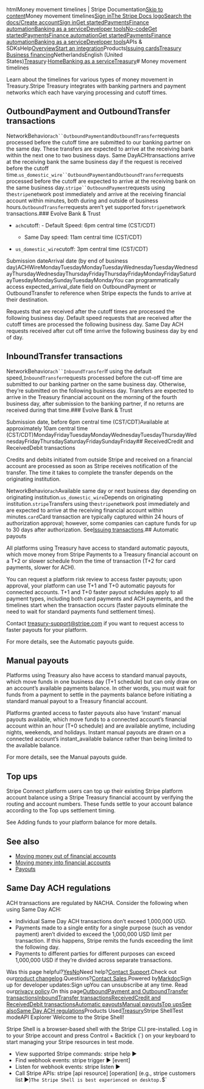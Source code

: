 htmlMoney movement timelines | Stripe Documentation[Skip to content](#main-content)Money movement timelines[Sign in](https://dashboard.stripe.com/login?redirect=https%3A%2F%2Fdocs.stripe.com%2Ftreasury%2Fmoney-movement%2Ftimelines)[The Stripe Docs logo](/)[Search the docs/](#)[Create account](https://dashboard.stripe.com/register)[Sign in](https://dashboard.stripe.com/login?redirect=https%3A%2F%2Fdocs.stripe.com%2Ftreasury%2Fmoney-movement%2Ftimelines)[Get started](/get-started)[Payments](/payments)[Finance automation](/finance-automation)[Banking as a service](/financial-services)[Developer tools](/development)[No-code](/no-code)[Get started](/get-started)[Payments](/payments)[Finance automation](/finance-automation)[](#)[Get started](/get-started)[Payments](/payments)[Finance automation](/finance-automation)[Banking as a service](/financial-services)[Developer tools](/development)[](#)APIs & SDKsHelp[Overview](/docs/financial-services)[Start an integration](#)Products[Issuing cards](#)[Treasury](#)
[Business financing](#)NetherlandsEnglish (United States)[](#)[](#)[Treasury](/treasury)·[Home](/docs)[Banking as a service](/docs/financial-services)[Treasury](/docs/treasury)# Money movement timelines

Learn about the timelines for various types of money movement in Treasury.Stripe Treasury integrates with banking partners and payment networks which each have varying processing and cutoff times.

## OutboundPayment and OutboundTransfer transactions

NetworkBehavior`ach``OutboundPayment`and`OutboundTransfer`requests processed before the cutoff time are submitted to our banking partner on the same day. These transfers are expected to arrive at the receiving bank within the next one to two business days. Same DayACHtransactions arrive at the receiving bank the same business day if the request is received before the cutoff time.`us_domestic_wire``OutboundPayment`and`OutboundTransfer`requests processed before the cutoff are expected to arrive at the receiving bank on the same business day.`stripe``OutboundPayment`requests using the`stripe`network post immediately and arrive at the receiving financial account within minutes, both during and outside of business hours.`OutboundTransfer`requests aren’t yet supported for`stripe`network transactions.### Evolve Bank & Trust

- `ach`cutoff:  - Default Speed: 6pm central time (CST/CDT)
  - Same Day speed: 11am central time (CST/CDT)


- `us_domestic_wire`cutoff: 3pm central time (CST/CDT)

Submission dateArrival date (by end of business day)ACHWireMondayTuesdayMondayTuesdayWednesdayTuesdayWednesdayThursdayWednesdayThursdayFridayThursdayFridayMondayFridaySaturdayTuesdayMondaySundayTuesdayMondayYou can programmatically access expected_arrival_date field on OutboundPayment or OutboundTransfer to reference when Stripe expects the funds to arrive at their destination.

Requests that are received after the cutoff times are processed the following business day. Default speed requests that are received after the cutoff times are processed the following business day. Same Day ACH requests received after cut off time arrive the following business day by end of day.

## InboundTransfer transactions

NetworkBehavior`ach``InboundTransfer`If using the default speed,`InboundTransfer`requests processed before the cut-off time are submitted to our banking partner on the same business day. Otherwise, they’re submitted on the following business day. Transfers are expected to arrive in the Treasury financial account on the morning of the fourth business day, after submission to the banking partner, if no returns are received during that time.### Evolve Bank & Trust

Submission date, before 6pm central time (CST/CDT)Available at approximately 10am central time (CST/CDT)MondayFridayTuesdayMondayWednesdayTuesdayThursdayWednesdayFridayThursdaySaturdayFridaySundayFriday## ReceivedCredit and ReceivedDebit transactions

Credits and debits initiated from outside Stripe and received on a financial account are processed as soon as Stripe receives notification of the transfer. The time it takes to complete the transfer depends on the originating institution.

NetworkBehavior`ach`Available same day or next business day depending on originating institution.`us_domestic_wire`Depends on originating institution.`stripe`Transfers using the`stripe`network post immediately and are expected to arrive at the receiving financial account within minutes.`card`Card transaction are typically captured within 24 hours of authorization approval; however, some companies can capture funds for up to 30 days after authorization. See[Issuing transactions](/issuing/purchases/transactions).## Automatic payouts

All platforms using Treasury have access to standard automatic payouts, which move money from Stripe Payments to a Treasury financial account on a T+2 or slower schedule from the time of transaction (T+2 for card payments, slower for ACH).

You can request a platform risk review to access faster payouts; upon approval, your platform can use T+1 and T+0 automatic payouts for connected accounts. T+1 and T+0 faster payout schedules apply to all payment types, including both card payments and ACH payments, and the timelines start when the transaction occurs (faster payouts eliminate the need to wait for standard payments fund settlement times).

Contact treasury-support@stripe.com if you want to request access to faster payouts for your platform.

For more details, see the Automatic payouts guide.

## Manual payouts

Platforms using Treasury also have access to standard manual payouts, which move funds in one business day (T+1 schedule) but can only draw on an account’s available payments balance. In other words, you must wait for funds from a payment to settle in the payments balance before initiating a standard manual payout to a Treasury financial account.

Platforms granted access to faster payouts also have ‘instant’ manual payouts available, which move funds to a connected account’s financial account within an hour (T+0 schedule) and are available anytime, including nights, weekends, and holidays. Instant manual payouts are drawn on a connected account’s instant_available balance rather than being limited to the available balance.

For more details, see the Manual payouts guide.

## Top ups

Stripe Connect platform users can top up their existing Stripe platform account balance using a Stripe Treasury financial account by verifying the routing and account numbers. These funds settle to your account balance according to the Top ups settlement timing.

See Adding funds to your platform balance for more details.

## See also

- [Moving money out of financial accounts](/treasury/moving-money/moving-money-out-of-financial-accounts)
- [Moving money into financial accounts](/treasury/moving-money/moving-money-into-financial-accounts)
- [Payouts](/treasury/moving-money/payouts)

## Same Day ACH regulations

ACH transactions are regulated by NACHA. Consider the following when using Same Day ACH:

- Individual Same Day ACH transactions don’t exceed 1,000,000 USD.
- Payments made to a single entity for a single purpose (such as vendor payment) aren’t divided to exceed the 1,000,000 USD limit per transaction. If this happens, Stripe remits the funds exceeding the limit the following day.
- Payments to different parties for different purposes can exceed 1,000,000 USD if they’re divided across separate transactions.

Was this page helpful?[Yes](#)[No](#)Need help?[Contact Support](https://support.stripe.com/).Check out our[product changelog](https://stripe.com/blog/changelog).Questions?[Contact Sales](https://stripe.com/contact/sales).Powered by[Markdoc](https://markdoc.dev)Sign up for developer updates:Sign upYou can unsubscribe at any time. Read our[privacy policy](https://stripe.com/privacy).On this page[OutboundPayment and OutboundTransfer transactions](#outboundpayment-and-outboundtransfer-transactions)[InboundTransfer transactions](#inboundtransfer-transactions)[ReceivedCredit and ReceivedDebit transactions](#receivedcredit-and-receiveddebit-transactions)[Automatic payouts](#automatic-payouts)[Manual payouts](#manual-payouts)[Top ups](#top-ups)[See also](#see-also)[Same Day ACH regulations](#same-day-ach-regulations)Products Used[Treasury](/treasury)Stripe ShellTest modeAPI Explorer[](https://stripe.com/docs/stripe-cli#install)`Welcome to the Stripe Shell!

Stripe Shell is a browser-based shell with the Stripe CLI pre-installed. Log in to your
Stripe account and press Control + Backtick (`) on your keyboard to start managing your Stripe
resources in test mode.

- View supported Stripe commands: stripe help ▶️
- Find webhook events: stripe trigger ▶️ [event]
- Listen for webhook events: stripe listen ▶
- Call Stripe APIs: stripe [api resource] [operation] (e.g., stripe customers list ▶️)`The Stripe Shell is best experienced on desktop.`$`